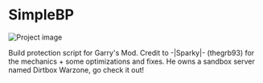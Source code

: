 # SimpleBP
![Project image](https://raw.githubusercontent.com/redpr1sm/SimpleBP/master/simplebp.png "Project image")

Build protection script for Garry's Mod.
Credit to -|Sparky|- (thegrb93) for the mechanics + some optimizations and fixes. He owns a sandbox server named Dirtbox Warzone, go check it out!
